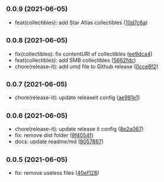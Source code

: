 ## <small>0.0.9 (2021-06-05)</small>

* feat(collectibles): add Star Atlas collectibles ([10d7c6a](https://github.com/sonar-watch/collectibles-list/commit/10d7c6a))

## <small>0.0.8 (2021-06-05)</small>

* fix(collectibles): fix contentURI of collectibles ([ee9dca4](https://github.com/sonar-watch/collectibles-list/commit/ee9dca4))
* feat(collectibles): add SMB collectibles ([5662fdc](https://github.com/sonar-watch/collectibles-list/commit/5662fdc))
* chore(release-it): add umd file to Github release ([0cce6f2](https://github.com/sonar-watch/collectibles-list/commit/0cce6f2))

## <small>0.0.7 (2021-06-05)</small>

* chore(release-it): update releaseit config ([ae981e1](https://github.com/sonar-watch/collectibles-list/commit/ae981e1))

## <small>0.0.6 (2021-06-05)</small>

* chore(release-it): update release it config ([8e2a067](https://github.com/sonar-watch/collectibles-list/commit/8e2a067))
* fix: remove dist folder ([9f4054f](https://github.com/sonar-watch/collectibles-list/commit/9f4054f))
* docs: update readme/md ([9057867](https://github.com/sonar-watch/collectibles-list/commit/9057867))

## <small>0.0.5 (2021-06-05)</small>

* fix: remove useless files ([40ef128](https://github.com/sonar-watch/collectibles-list/commit/40ef128))

